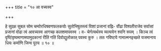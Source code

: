 +++
title = "१० आ वच्यस्व"

+++

हे सुदक्ष सुबल सोम चम्वोरधिषवणफलकयोः सुतोभिषुतस्त्वं विशां प्रजानां वह्नि- र्वोढा विश्पतीराजेव सर्वासां प्रजानां वोढा त्वं आवच्यस्व आगच्छ कलशमापवस्व । व- चेर्गत्यर्थस्य व्यत्ययेन श्यनि रूपम् । किञ्च त्वं वृष्टिंवृष्यमाणामपामुदकानां रीतिं गतिं दिवोद्युलोकात् पवस्व कुरु । ततः गविष्टये गामात्मनइच्छते यजमानाय धियः कर्माणि जिन्व पूरय ॥ १० ॥